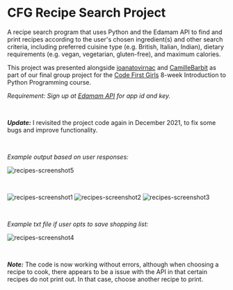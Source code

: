 # CFG Recipe Search Project

A recipe search program that uses Python and the Edamam API to find and print recipes according to the user's chosen ingredient(s) and other search criteria, including preferred cuisine type (e.g. British, Italian, Indian), dietary requirements (e.g. vegan, vegetarian, gluten-free), and maximum calories. 

This project was presented alongside [ioanatovirnac](https://github.com/ioanatovirnac) and [CamilleBarbit](https://github.com/camillebarbit) as part of our final group project for the [Code First Girls](https://codefirstgirls.org.uk/) 8-week Introduction to Python Programming course.

_Requirement:  Sign up at [Edamam API](https://developer.edamam.com/edamam-recipe-api) for app id and key._

<br>

**_Update:_** I revisited the project code again in December 2021, to fix some bugs and improve functionality.

<br>

_Example output based on user responses:_

![recipes-screenshot5](https://user-images.githubusercontent.com/63753021/146090789-809ce45c-b9b1-47a1-9b21-53b69bcb45d9.jpg)

<br>

![recipes-screenshot1](https://user-images.githubusercontent.com/63753021/146090748-afa23669-9091-428e-9e30-01023691f2c9.jpg)
![recipes-screenshot2](https://user-images.githubusercontent.com/63753021/146090756-742c825c-22c5-4c1c-9abd-c3fda00b3ccc.jpg)
![recipes-screenshot3](https://user-images.githubusercontent.com/63753021/146090767-fe573fe9-c791-46df-b5da-0bf9a4fa2f43.jpg)

<br>

_Example txt file if user opts to save shopping list:_

![recipes-screenshot4](https://user-images.githubusercontent.com/63753021/146090780-5efcb51d-9fcf-4957-b1a8-569f8c4e967a.jpg)

<br>

**_Note:_** The code is now working without errors, although when choosing a recipe to cook, there appears to be a issue with the API in that certain recipes do not print out.  In that case, choose another recipe to print.

